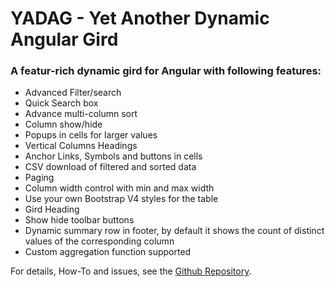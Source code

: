 # YADAG - Yet Another Dynamic Angular Gird
### A featur-rich dynamic gird for Angular with following features:
* Advanced Filter/search
* Quick Search box
* Advance multi-column sort
* Column show/hide
* Popups in cells for larger values
* Vertical Columns Headings
* Anchor Links, Symbols and buttons in cells
* CSV download of filtered and sorted data
* Paging
* Column width control with min and max width
* Use your own Bootstrap V4 styles for the table
* Gird Heading
* Show hide toolbar buttons
* Dynamic summary row in footer, by default it shows the count of distinct values of the corresponding column
* Custom aggregation function supported

For details, How-To and issues, see the [Github Repository](https://github.com/nadeemjamali/yadag).